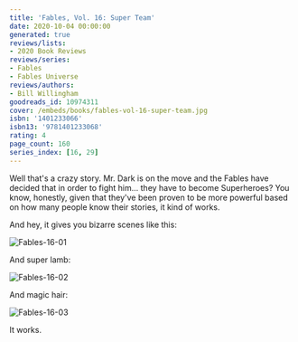 ```yaml
---
title: 'Fables, Vol. 16: Super Team'
date: 2020-10-04 00:00:00
generated: true
reviews/lists:
- 2020 Book Reviews
reviews/series:
- Fables
- Fables Universe
reviews/authors:
- Bill Willingham
goodreads_id: 10974311
cover: /embeds/books/fables-vol-16-super-team.jpg
isbn: '1401233066'
isbn13: '9781401233068'
rating: 4
page_count: 160
series_index: [16, 29]
---
```

Well that's a crazy story. Mr. Dark is on the move and the Fables have decided that in order to fight him... they have to become Superheroes? You know, honestly, given that they've been proven to be more powerful based on how many people know their stories, it kind of works.  

And hey, it gives you bizarre scenes like this:  

<!--more-->

![Fables-16-01](/embeds/books/attachments/fables-16-01.jpg)  

And super lamb:  

![Fables-16-02](/embeds/books/attachments/fables-16-02.jpg)  

And magic hair:  

![Fables-16-03](/embeds/books/attachments/fables-16-03.jpg)  

It works.